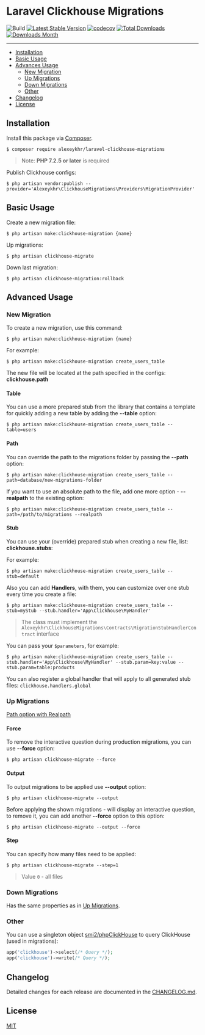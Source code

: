 # Laravel Clickhouse Migrations

![Build](https://github.com/Alexeykhr/laravel-clickhouse-migrations/workflows/PHP%20Composer/badge.svg)
[![Latest Stable Version](https://img.shields.io/packagist/v/alexeykhr/laravel-clickhouse-migrations.svg)](https://packagist.org/packages/alexeykhr/laravel-clickhouse-migrations)
[![codecov](https://codecov.io/gh/Alexeykhr/laravel-clickhouse-migrations/branch/master/graph/badge.svg)](https://codecov.io/gh/Alexeykhr/laravel-clickhouse-migrations)
[![Total Downloads](https://img.shields.io/packagist/dt/alexeykhr/laravel-clickhouse-migrations.svg)](https://packagist.org/packages/alexeykhr/laravel-clickhouse-migrations)
[![Downloads Month](https://img.shields.io/packagist/dm/alexeykhr/laravel-clickhouse-migrations.svg)](https://packagist.org/packages/alexeykhr/laravel-clickhouse-migrations)

---

- [Installation](#installation)
- [Basic Usage](#basic-usage)
- [Advances Usage](#advanced-usage)
    - [New Migration](#new-migration)
    - [Up Migrations](#up-migrations)
    - [Down Migrations](#down-migrations)
    - [Other](#other)
- [Changelog](#changelog)
- [License](#license)

## Installation

Install this package via [Composer](https://getcomposer.org/).

```shell script
$ composer require alexeykhr/laravel-clickhouse-migrations
```

> Note: **PHP 7.2.5 or later** is required

Publish Clickhouse configs:

```shell script
$ php artisan vendor:publish --provider='Alexeykhr\ClickhouseMigrations\Providers\MigrationProvider'
```

## Basic Usage

Create a new migration file:

```shell script
$ php artisan make:clickhouse-migration {name}
```

Up migrations:

```shell script
$ php artisan clickhouse-migrate
```

Down last migration:

```shell script
$ php artisan clickhouse-migration:rollback
```

## Advanced Usage

### New Migration

To create a new migration, use this command:

```shell script
$ php artisan make:clickhouse-migration {name}
```

For example:

```shell script
$ php artisan make:clickhouse-migration create_users_table
```

The new file will be located at the path specified in the configs: **clickhouse.path**

#### Table

You can use a more prepared stub from the library that contains a template for
quickly adding a new table by adding the **--table** option:

```shell script
$ php artisan make:clickhouse-migration create_users_table --table=users
```

#### Path

You can override the path to the migrations folder by passing the **--path** option:

```shell script
$ php artisan make:clickhouse-migration create_users_table --path=database/new-migrations-folder
```

If you want to use an absolute path to the file, add one more option - **--realpath** to the existing option:

```shell script
$ php artisan make:clickhouse-migration create_users_table --path=/path/to/migrations --realpath
```

#### Stub

You can use your (override) prepared stub when creating a new file, list: **clickhouse.stubs**:

For example:

```shell script
$ php artisan make:clickhouse-migration create_users_table --stub=default
```

Also you can add **Handlers**, with them, you can customize over one stub every time you create a file:

```shell script
$ php artisan make:clickhouse-migration create_users_table --stub=myStub --stub.handler='App\Clickhouse\MyHandler'
```

> The class must implement the `Alexeykhr\ClickhouseMigrations\Contracts\MigrationStubHandlerContract` interface

You can pass your `$parameters`, for example:

```shell script
$ php artisan make:clickhouse-migration create_users_table --stub.handler='App\Clickhouse\MyHandler' --stub.param=key:value --stub.param=table:products
```

You can also register a global handler that will apply to all generated stub files: `clickhouse.handlers.global`

### Up Migrations

[Path option with Realpath](#path)

#### Force

To remove the interactive question during production migrations, you can use **--force** option:

```shell script
$ php artisan clickhouse-migrate --force
```

#### Output

To output migrations to be applied use **--output** option:

```shell script
$ php artisan clickhouse-migrate --output
```

Before applying the shown migrations - will display an interactive question, to remove it,
you can add another **--force** option to this option:

```shell script
$ php artisan clickhouse-migrate --output --force
```

#### Step

You can specify how many files need to be applied:

```shell script
$ php artisan clickhouse-migrate --step=1
```

> Value `0` - all files

### Down Migrations

Has the same properties as in [Up Migrations](#up-migrations).

### Other

You can use a singleton object [smi2/phpClickHouse](https://github.com/smi2/phpClickHouse#start) to query ClickHouse (used in migrations):

```php
app('clickhouse')->select(/* Query */);
app('clickhouse')->write(/* Query */);
```

## Changelog

Detailed changes for each release are documented in the [CHANGELOG.md](https://github.com/Alexeykhr/laravel-clickhouse-migrations/blob/master/CHANGELOG.md).

## License

[MIT](https://opensource.org/licenses/MIT)
